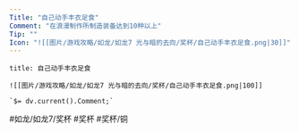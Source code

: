 ```yaml
---
Title: "自己动手丰衣足食"
Comment: "在浪漫制作所制造装备达到10种以上"
Tip: ""
Icon: "![[图片/游戏攻略/如龙/如龙7 光与暗的去向/奖杯/自己动手丰衣足食.png|30]]"
---
```

```ad-common-bronze-trophy
title: 自己动手丰衣足食

![[图片/游戏攻略/如龙/如龙7 光与暗的去向/奖杯/自己动手丰衣足食.png|100]]

`$= dv.current().Comment;`

```

#如龙/如龙7/奖杯 #奖杯 #奖杯/铜
